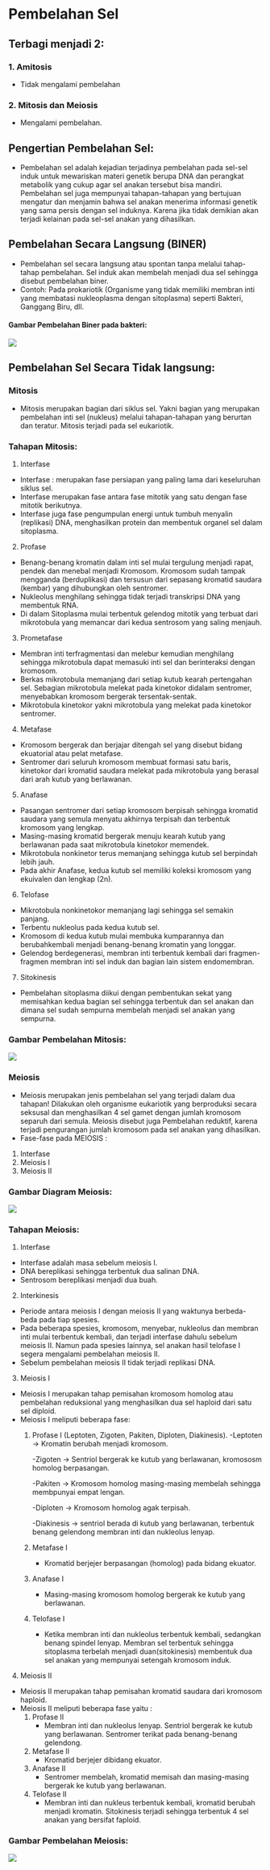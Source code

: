 # Pembelahan Sel
## Terbagi menjadi 2:
### 1. **Amitosis**
- Tidak mengalami pembelahan

### 2. **Mitosis dan Meiosis**
- Mengalami pembelahan.


## Pengertian Pembelahan Sel:
- Pembelahan sel adalah kejadian terjadinya pembelahan pada sel-sel induk untuk mewariskan materi genetik berupa DNA dan perangkat metabolik yang cukup agar sel anakan tersebut bisa mandiri. Pembelahan sel juga mempunyai tahapan-tahapan yang bertujuan mengatur dan menjamin bahwa sel anakan menerima informasi genetik yang sama persis dengan sel induknya. Karena jika tidak demikian akan terjadi kelainan pada sel-sel anakan yang dihasilkan.

## Pembelahan Secara Langsung (BINER)
- Pembelahan sel secara langsung atau spontan tanpa melalui tahap-tahap pembelahan. Sel induk akan membelah menjadi dua sel sehingga disebut pembelahan biner.
- Contoh: Pada prokariotik (Organisme yang tidak memiliki membran inti yang membatasi nukleoplasma dengan sitoplasma) seperti Bakteri, Ganggang Biru, dll.

#### Gambar Pembelahan Biner pada bakteri:
<img src="https://raw.githubusercontent.com/ammarfaizi2/pembelahan-sel-a0x1/master/images/1.png"/>

## Pembelahan Sel Secara Tidak langsung:

### Mitosis
- Mitosis merupakan bagian dari siklus sel. Yakni bagian yang merupakan pembelahan inti sel (nukleus) melalui tahapan-tahapan yang berurtan dan teratur. Mitosis terjadi pada sel eukariotik.

### Tahapan Mitosis:
1. Interfase
- Interfase : merupakan fase persiapan yang paling lama dari keseluruhan siklus sel.
- Interfase merupakan fase antara fase mitotik yang satu dengan fase mitotik berikutnya.
- Interfase juga fase pengumpulan energi untuk tumbuh menyalin (replikasi) DNA, menghasilkan protein dan membentuk organel sel dalam sitoplasma.
2. Profase
- Benang-benang kromatin dalam inti sel mulai tergulung menjadi rapat, pendek dan menebal menjadi Kromosom. Kromosom sudah tampak mengganda (berduplikasi) dan tersusun dari sepasang kromatid saudara (kembar) yang dihubungkan oleh sentromer.
- Nukleolus menghilang sehingga tidak terjadi transkripsi DNA yang membentuk RNA.
- Di dalam Sitoplasma mulai terbentuk gelendog mitotik yang terbuat dari mikrotobula yang memancar dari kedua sentrosom yang saling menjauh.
3. Prometafase
- Membran inti terfragmentasi dan melebur kemudian menghilang sehingga mikrotobula dapat memasuki inti sel dan berinteraksi dengan kromosom.
- Berkas mikrotobula memanjang dari setiap kutub kearah pertengahan sel. Sebagian mikrotobula melekat pada kinetokor didalam sentromer, menyebabkan kromosom bergerak tersentak-sentak.
- Mikrotobula kinetokor yakni mikrotobula yang melekat pada kinetokor sentromer.
4. Metafase
- Kromosom bergerak dan berjajar ditengah sel yang disebut bidang ekuatorial atau pelat metafase.
- Sentromer dari seluruh kromosom membuat formasi satu baris, kinetokor dari kromatid saudara melekat pada mikrotobula yang berasal dari arah kutub yang berlawanan.
5. Anafase
- Pasangan sentromer dari setiap kromosom berpisah sehingga kromatid saudara yang semula menyatu akhirnya terpisah dan terbentuk kromosom yang lengkap.
- Masing-masing kromatid bergerak menuju kearah kutub yang berlawanan pada saat mikrotobula kinetokor memendek.
- Mikrotobula nonkinetor terus memanjang sehingga kutub sel berpindah lebih jauh.
- Pada akhir Anafase, kedua kutub sel memiliki koleksi kromosom yang ekuivalen dan lengkap (2n).
6. Telofase
- Mikrotobula nonkinetokor memanjang lagi sehingga sel semakin panjang.
- Terbentu nukleolus pada kedua kutub sel.
- Kromosom di kedua kutub mulai membuka kumparannya dan berubahkembali menjadi benang-benang kromatin yang longgar.
- Gelendog berdegenerasi, membran inti terbentuk kembali dari fragmen-fragmen membran inti sel induk dan bagian lain sistem endomembran.
7. Sitokinesis
- Pembelahan sitoplasma diikui dengan pembentukan sekat yang memisahkan kedua bagian sel sehingga terbentuk dan sel anakan dan dimana sel sudah sempurna membelah menjadi sel anakan yang sempurna.


### Gambar Pembelahan Mitosis:
<img src="https://raw.githubusercontent.com/ammarfaizi2/pembelahan-sel-a0x1/master/images/2.jpg"/>

### Meiosis
- Meiosis merupakan jenis pembelahan sel yang terjadi dalam dua tahapan! Dilakukan oleh organisme eukariotik yang berproduksi secara seksusal dan menghasilkan 4 sel gamet dengan jumlah kromosom separuh dari semula. Meiosis disebut juga Pembelahan reduktif, karena terjadi pengurangan jumlah kromosom pada sel anakan yang dihasilkan.
- Fase-fase pada MEIOSIS :
1. Interfase
2. Meiosis I
3. Meiosis II

### Gambar Diagram Meiosis:
<img src="https://raw.githubusercontent.com/ammarfaizi2/pembelahan-sel-a0x1/master/images/3.jpg"/>

### Tahapan Meiosis:
1. Interfase
- Interfase adalah masa sebelum meiosis I.
- DNA bereplikasi sehingga terbentuk dua salinan DNA.
- Sentrosom bereplikasi menjadi dua buah.

2. Interkinesis
- Periode antara meiosis I dengan meiosis II yang waktunya berbeda-beda pada tiap spesies.
- Pada beberapa spesies, kromosom, menyebar, nukleolus dan membran inti mulai terbentuk kembali, dan terjadi interfase dahulu sebelum meiosis II. Namun pada spesies lainnya, sel anakan hasil telofase I segera mengalami pembelahan meiosis II.
- Sebelum pembelahan meiosis II tidak terjadi replikasi DNA.

3. Meiosis I
- Meiosis I merupakan tahap pemisahan kromosom homolog atau pembelahan reduksional yang menghasilkan dua sel haploid dari satu sel diploid.
- Meiosis I meliputi beberapa fase:
	1. Profase I (Leptoten, Zigoten, Pakiten, Diploten, Diakinesis).
		-Leptoten -> Kromatin berubah menjadi kromosom.
		
		-Zigoten -> Sentriol bergerak ke kutub yang berlawanan, kromososm homolog berpasangan.
		
		-Pakiten -> Kromosom homolog masing-masing membelah sehingga membpunyai empat lengan.
		
		-Diploten -> Kromosom homolog agak terpisah.
		
		-Diakinesis -> sentriol berada di kutub yang berlawanan, terbentuk benang gelendong membran inti dan nukleolus lenyap.
		
	2. Metafase I
		- Kromatid berjejer berpasangan (homolog) pada bidang ekuator.
	3. Anafase I
		- Masing-masing kromosom homolog bergerak ke kutub yang berlawanan.
	4. Telofase I
		- Ketika membran inti dan nukleolus terbentuk kembali, sedangkan benang spindel lenyap. Membran sel terbentuk sehingga sitoplasma terbelah menjadi duan(sitokinesis) membentuk dua sel anakan yang mempunyai setengah kromosom induk.

4. Meiosis II
- Meiosis II merupakan tahap pemisahan kromatid saudara dari kromosom haploid.
- Meiosis II meliputi beberapa fase yaitu :
	1. Profase II
		- Membran inti dan nukleolus lenyap. Sentriol bergerak ke kutub yang berlawanan. Sentromer terikat pada benang-benang gelendong.
	2. Metafase II
		- Kromatid berjejer dibidang ekuator.
	3. Anafase II
		- Sentromer membelah, kromatid memisah dan masing-masing bergerak ke kutub yang berlawanan.
	4. Telofase II
		- Membran inti dan nukleus terbentuk kembali, kromatid berubah menjadi kromatin. Sitokinesis terjadi sehingga terbentuk 4 sel anakan yang bersifat faploid.
### Gambar Pembelahan Meiosis:
<img src="https://raw.githubusercontent.com/ammarfaizi2/pembelahan-sel-a0x1/master/images/4.jpg"/>